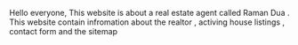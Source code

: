 Hello everyone,
This website is about a real estate agent called Raman Dua . This website contain infromation about the realtor , activing house listings , contact form and the sitemap

